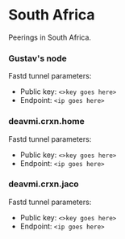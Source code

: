 South Africa
============

Peerings in South Africa.

### Gustav's node

Fastd tunnel parameters:

* Public key: `<>key goes here>`
* Endpoint: `<ip goes here>`

### deavmi.crxn.home

Fastd tunnel parameters:

* Public key: `<>key goes here>`
* Endpoint: `<ip goes here>`

### deavmi.crxn.jaco

Fastd tunnel parameters:

* Public key: `<>key goes here>`
* Endpoint: `<ip goes here>`
